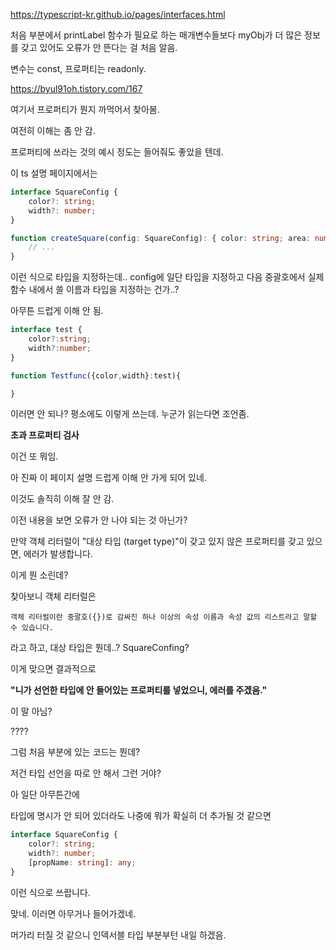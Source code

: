 https://typescript-kr.github.io/pages/interfaces.html

처음 부분에서 printLabel 함수가 필요로 하는 매개변수들보다 myObj가 더 많은 정보를 갖고 있어도 오류가 안 뜬다는 걸 처음 알음.

변수는 const, 프로퍼티는 readonly.



https://byul91oh.tistory.com/167

여기서 프로퍼티가 뭔지 까먹어서 찾아봄.

여전히 이해는 좀 안 감.

프로퍼티에 쓰라는 것의 예시 정도는 들어줘도 좋았을 텐데.



이 ts 설명 페이지에서는

```ts
interface SquareConfig {
    color?: string;
    width?: number;
}

function createSquare(config: SquareConfig): { color: string; area: number } {
    // ...
}

```

이런 식으로 타입을 지정하는데.. config에 일단 타입을 지정하고 다음 중괄호에서 실제 함수 내에서 쓸 이름과 타입을 지정하는 건가..?

아무튼 드럽게 이해 안 됨.



```ts
interface test {
	color?:string;
	width?:number;
}

function Testfunc({color,width}:test){

}
```

이러면 안 되나? 평소에도 이렇게 쓰는데. 누군가 읽는다면 조언좀.



**초과 프로퍼티 검사**

이건 또 뭐임.

아 진짜 이 페이지 설명 드럽게 이해 안 가게 되어 있네.

이것도 솔직히 이해 잘 안 감.

이전 내용을 보면 오류가 안 나야 되는 것 아닌가?

만약 객체 리터럴이 "대상 타입 (target type)"이 갖고 있지 않은 프로퍼티를 갖고 있으면, 에러가 발생합니다.

이게 뭔 소린데?

찾아보니 객체 리터럴은 

`` 객체 리터럴이란 중괄호({})로 감싸진 하나 이상의 속성 이름과 속성 값의 리스트라고 말할 수 있습니다. ``

라고 하고, 대상 타입은 뭔데..? SquareConfing?

이게 맞으면 결과적으로 

**"니가 선언한 타입에 안 들어있는 프로퍼티를 넣었으니, 에러를 주겠음."** 

이 말 아님?

????

그럼 처음 부분에 있는 코드는 뭔데?

저건 타입 선언을 따로 안 해서 그런 거야?



아 일단 아무튼간에

타입에 명시가 안 되어 있더라도 나중에 뭐가 확실히 더 추가될 것 같으면

```ts
interface SquareConfig {
    color?: string;
    width?: number;
    [propName: string]: any;
}
```

이런 식으로 쓰랍니다.

맞네. 이러면 아무거나 들어가겠네.

머가리 터질 것 같으니 인덱서블 타입 부분부턴 내일 하겠음.
